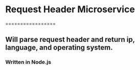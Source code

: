 # Request Header Microservice
=================

## Will parse request header and return ip, language, and operating system.
### Written in Node.js
